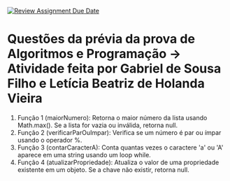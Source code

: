 [![Review Assignment Due Date](https://classroom.github.com/assets/deadline-readme-button-22041afd0340ce965d47ae6ef1cefeee28c7c493a6346c4f15d667ab976d596c.svg)](https://classroom.github.com/a/Iph2CXnC)
# Questões da prévia da prova de Algoritmos e Programação -> Atividade feita por Gabriel de Sousa Filho e Letícia Beatriz de Holanda Vieira

1. Função 1 (maiorNumero): Retorna o maior número da lista usando Math.max(). Se a lista for vazia ou inválida, retorna null.
1. Função 2 (verificarParOuImpar): Verifica se um número é par ou ímpar usando o operador %.
1. Função 3 (contarCaracterA): Conta quantas vezes o caractere 'a' ou 'A' aparece em uma string usando um loop while.
1. Função 4 (atualizarPropriedade): Atualiza o valor de uma propriedade existente em um objeto. Se a chave não existir, retorna null.

